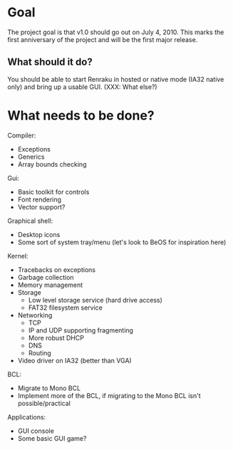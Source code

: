 Goal
====

The project goal is that v1.0 should go out on July 4, 2010.  This marks the first anniversary of the project and will be the first major release.

What should it do?
------------------

You should be able to start Renraku in hosted or native mode (IA32 native only) and bring up a usable GUI.  (XXX: What else?)

What needs to be done?
======================

Compiler:

- Exceptions
- Generics
- Array bounds checking

Gui:

- Basic toolkit for controls
- Font rendering
- Vector support?

Graphical shell:

- Desktop icons
- Some sort of system tray/menu (let's look to BeOS for inspiration here)

Kernel:

- Tracebacks on exceptions
- Garbage collection
- Memory management
- Storage
	- Low level storage service (hard drive access)
	- FAT32 filesystem service
- Networking
	- TCP
	- IP and UDP supporting fragmenting
	- More robust DHCP
	- DNS
	- Routing
- Video driver on IA32 (better than VGA)

BCL:

- Migrate to Mono BCL
- Implement more of the BCL, if migrating to the Mono BCL isn't possible/practical

Applications:

- GUI console
- Some basic GUI game?
